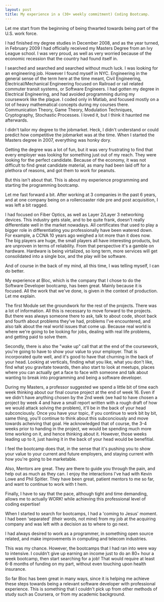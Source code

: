 ```yaml
---
layout: post
title: My experience in a (30+ weekly commitment) Coding Bootcamp. 
---
```


Let me start from the beginning of being thwarted towards being part of the U.S. work force.

I had finished my degree studies in December 2008, and as the year turned, in February 2009 I had officially received my Masters Degree from an Ivy League school. I was very proud, as well as very worried because of the economic recession that the country had found itself in.

I searched and searched and searched without much luck. I was looking for an engineering job. However I found myself in NYC. Engineering in the general sense of the term here at the time meant, Civil Engineering, Electrical/Mechanical Engineering focused on Railroad or rail related commuter transit systems, or Software Engineers. I had gotten my degree in Electrical Engineering, and had avoided programming during my coursework like the plague. I coded only in Matlab, and focused mostly on a lot of heavy mathematical concepts during my courses there. Communication Theory, Game Theory, Modulation Techniques, Cryptography, Stochastic Processes. I loved it, but I think it haunted me afterwards.

I didn't tailor my degree to the jobmarket. Heck, I didn't understand or could predict how competitive the jobmarket was at the time. When I started the Masters degree in 2007, everything was honky dory.

Getting the degree was a lot of fun, but it was very frustrating to find that every employer was looking for something just out of my reach. They were looking for the perfect candidate. Because of the economy, it was not difficult to find great candidate material, as many had been laid off for a plethora of reasons, and got them to work for peanuts.

But this isn't about that. This is about my experience programming and starting the programming bootcamp.

Let me fast forward a bit. After working at 3 companies in the past 6 years, and at one company being on a rollercoaster ride pre and post acquisition, I was left a bit ragged.

I had focused on Fiber Optics, as well as Layer 2/Layer 3 networking devices. This industry gets stale, and to be quite frank, doesn't really differentiate well in the market nowadays. All certificates that used to play a bigger role in differentiating you professionally have been watered down. For example, a CCNA 10 years ago weighed a lot more than it does now. The big players are huge, the small players all have interesting products, but are unproven in terms of reliability. From that perspective it's a gamble on hardware. Hardware is being virtalized, so long term, more services will get consolidated into a single box, and the play will be software.

And of course in the back of my mind, all this time, I was telling myself, I can do better.

My experience at Bloc, which is the company that I chose to do the Software Developer bootcamp, has been great. Mainly because it is focused. All the work that we've done, is given in the context of production. Let me explain.

The first Module set the groundwork for the rest of the projects. There was a lot of information. All this is necessary to move forward to the projects. But there was always someone there to ask, talk to about code, shoot back and fourth about problems they've had, problems I've encountered, and also talk about the real world issues that come up. Because real world is where we're going to be looking for jobs, dealing with real life problems, and getting paid to solve them.

Secondly, there is also the "wake up" call that at the end of the coursework, you're going to have to show your value to your employer. That is incorporated quite well, and it's good to have that churning in the back of your head. Looking at verticals, finding what you like, what you don't like, find what you gravitate towards, then also start to look at meetups, places where you can actually get a face to face with someone and talk about wanting to break into programming and being a software developer. 

During my Masters, a professor suggested we spend a little bit of time each week thinking about our final course project at the end of week 16. Even if we didn't have anything chosen by the 2nd week (we had to have chosen a project by week 4 and have a small report written with a rough draft of how we would attack solving the problem), it'll be in the back of your head subconciously. Once you have your topic, if you continue to work bit by bit, same thing, you'll continue to think about this subconciously and move towards acheiving that goal. He acknowledged that of course, the 3-4 weeks prior to handing in the project, we would be spending much more time working on it, and hence thinking about it. However, those weeks leading up to it, just having it in the back of your head would be benefitial.

I feel the bootcamp does that, in the sense that it's pushing you to show your value to your current and future employers, and staying current with how you're going to be marketable.

Also, Mentors are great. They are there to guide you through the pain, and help out as much as they can. I enjoy the interactions I've had with Kevin Lowe and Phil Spitler. They have been great, patient mentors to me so far, and want to continue to work with t hem.

Finally, I have to say that the pace, although tight and time demanding, allows me to actually WORK! while achieving this professional level of coding expertise!

When I started to search for bootcamps, I had a 'coming to Jesus' moment. I had been 'separated' (their words, not mine) from my job at the acquiring company and was left with a decision as to where to go next.

I had always desired to work as a programmer, in something open source related, and make improvements in computing  and telecom industries.

This was my chance. However, the bootcamps that I had ran into were way to intensive. I couldn't give up earning an income just to do an 80+ hour a week bootcamp, then start searching for a job! That would require at least 6-8 months of funding on my part, without even touching upon health insurance.

So far Bloc has been great in many ways, since it is helping me achieve these steps towards being a relevant software developer with professional experience. This is something that I couldn't pick up from other methods of study such as Coursera, or from my academic background.


